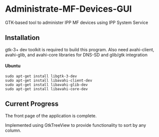# Administrate-MF-Devices-GUI

GTK-based tool to administer IPP MF devices using IPP System Service

## Installation
gtk-3+ dev toolkit is required to build this program. 
Also need avahi-client, avahi-glib, and avahi-core libraries for DNS-SD and glib/gtk integration

#### Ubuntu
```
sudo apt-get install libgtk-3-dev
sudo apt-get install libavahi-client-dev
sudo apt-get install libavahi-glib-dev
sudo apt-get install libavahi-core-dev
```
## Current Progress

The front page of the application is complete. 

Implemented using GtkTreeView to provide functionality to sort by any column.
